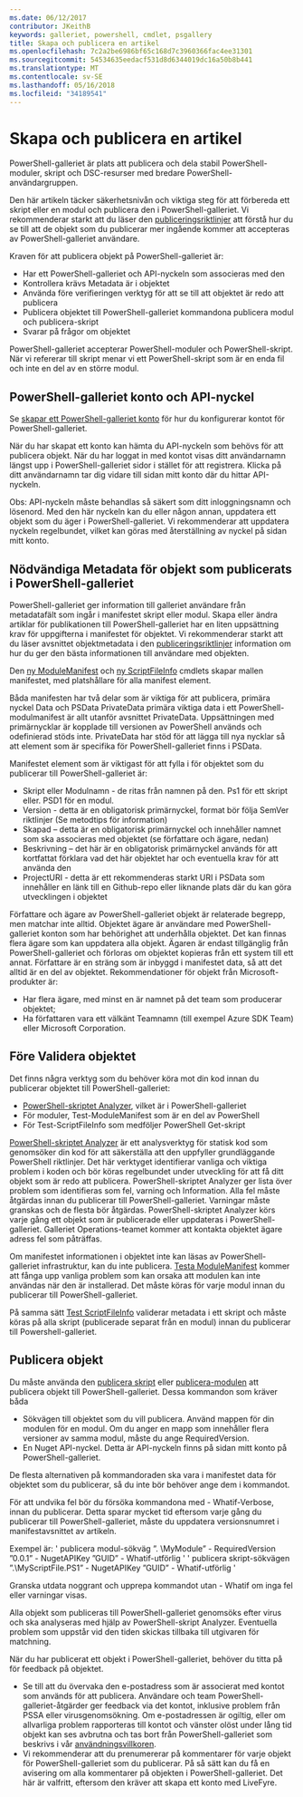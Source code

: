 ```yaml
---
ms.date: 06/12/2017
contributor: JKeithB
keywords: galleriet, powershell, cmdlet, psgallery
title: Skapa och publicera en artikel
ms.openlocfilehash: 7c2a2be6986bf65c168d7c3960366fac4ee31301
ms.sourcegitcommit: 54534635eedacf531d8d6344019dc16a50b8b441
ms.translationtype: MT
ms.contentlocale: sv-SE
ms.lasthandoff: 05/16/2018
ms.locfileid: "34189541"
---
```

# <a name="creating-and-publishing-an-item"></a>Skapa och publicera en artikel

PowerShell-galleriet är plats att publicera och dela stabil PowerShell-moduler, skript och DSC-resurser med bredare PowerShell-användargruppen.

Den här artikeln täcker säkerhetsnivån och viktiga steg för att förbereda ett skript eller en modul och publicera den i PowerShell-galleriet.
Vi rekommenderar starkt att du läser den [publiceringsriktlinjer](https://msdn.microsoft.com/en-us/powershell/gallery/psgallery/psgallery-PublishingGuidelines) att förstå hur du se till att de objekt som du publicerar mer ingående kommer att accepteras av PowerShell-galleriet användare.

Kraven för att publicera objekt på PowerShell-galleriet är:

- Har ett PowerShell-galleriet och API-nyckeln som associeras med den
- Kontrollera krävs Metadata är i objektet
- Använda före verifieringen verktyg för att se till att objektet är redo att publicera
- Publicera objektet till PowerShell-galleriet kommandona publicera modul och publicera-skript
- Svarar på frågor om objektet

PowerShell-galleriet accepterar PowerShell-moduler och PowerShell-skript.
När vi refererar till skript menar vi ett PowerShell-skript som är en enda fil och inte en del av en större modul.

## <a name="powershell-gallery-account-and-api-key"></a>PowerShell-galleriet konto och API-nyckel

Se [skapar ett PowerShell-galleriet konto](https://msdn.microsoft.com/en-us/powershell/gallery/psgallery/psgallery_creating_an_account) för hur du konfigurerar kontot för PowerShell-galleriet.

När du har skapat ett konto kan hämta du API-nyckeln som behövs för att publicera objekt.
När du har loggat in med kontot visas ditt användarnamn längst upp i PowerShell-galleriet sidor i stället för att registrera.
Klicka på ditt användarnamn tar dig vidare till sidan mitt konto där du hittar API-nyckeln.

Obs: API-nyckeln måste behandlas så säkert som ditt inloggningsnamn och lösenord.
Med den här nyckeln kan du eller någon annan, uppdatera ett objekt som du äger i PowerShell-galleriet.
Vi rekommenderar att uppdatera nyckeln regelbundet, vilket kan göras med återställning av nyckel på sidan mitt konto.

## <a name="required-metadata-for-items-published-to-the-powershell-gallery"></a>Nödvändiga Metadata för objekt som publicerats i PowerShell-galleriet

PowerShell-galleriet ger information till galleriet användare från metadatafält som ingår i manifestet skript eller modul.
Skapa eller ändra artiklar för publikationen till PowerShell-galleriet har en liten uppsättning krav för uppgifterna i manifestet för objektet.
Vi rekommenderar starkt att du läser avsnittet objektmetadata i den [publiceringsriktlinjer](https://msdn.microsoft.com/en-us/powershell/gallery/psgallery/psgallery-PublishingGuidelines) information om hur du ger den bästa informationen till användare med objekten.

Den [ny ModuleManifest](https://msdn.microsoft.com/en-us/powershell/gallery/psget/module/ModuleManifest-Reference) och [ny ScriptFileInfo](https://msdn.microsoft.com/en-us/powershell/gallery/psget/script/psget_new-scriptfileinfo) cmdlets skapar mallen manifestet, med platshållare för alla manifest element.

Båda manifesten har två delar som är viktiga för att publicera, primära nyckel Data och PSData PrivateData primära viktiga data i ett PowerShell-modulmanifest är allt utanför avsnittet PrivateData.
Uppsättningen med primärnycklar är kopplade till versionen av PowerShell används och odefinierad stöds inte.
PrivateData har stöd för att lägga till nya nycklar så att element som är specifika för PowerShell-galleriet finns i PSData.


Manifestet element som är viktigast för att fylla i för objektet som du publicerar till PowerShell-galleriet är:

- Skript eller Modulnamn - de ritas från namnen på den. Ps1 för ett skript eller. PSD1 för en modul.
- Version - detta är en obligatorisk primärnyckel, format bör följa SemVer riktlinjer (Se metodtips för information)
- Skapad – detta är en obligatorisk primärnyckel och innehåller namnet som ska associeras med objektet (se författare och ägare, nedan)
- Beskrivning – det här är en obligatorisk primärnyckel används för att kortfattat förklara vad det här objektet har och eventuella krav för att använda den
- ProjectURI - detta är ett rekommenderas starkt URI i PSData som innehåller en länk till en Github-repo eller liknande plats där du kan göra utvecklingen i objektet

Författare och ägare av PowerShell-galleriet objekt är relaterade begrepp, men matchar inte alltid.
Objektet ägare är användare med PowerShell-galleriet konton som har behörighet att underhålla objektet. Det kan finnas flera ägare som kan uppdatera alla objekt.
Ägaren är endast tillgänglig från PowerShell-galleriet och förloras om objektet kopieras från ett system till ett annat.
Författare är en sträng som är inbyggd i manifestet data, så att det alltid är en del av objektet.
Rekommendationer för objekt från Microsoft-produkter är:

- Har flera ägare, med minst en är namnet på det team som producerar objektet;
- Ha författaren vara ett välkänt Teamnamn (till exempel Azure SDK Team) eller Microsoft Corporation.


## <a name="pre-validate-your-item"></a>Före Validera objektet

Det finns några verktyg som du behöver köra mot din kod innan du publicerar objektet till PowerShell-galleriet:

- [PowerShell-skriptet Analyzer](https://www.powershellgallery.com/packages/PSScriptAnalyzer/), vilket är i PowerShell-galleriet
- För moduler, Test-ModuleManifest som är en del av PowerShell
- För Test-ScriptFileInfo som medföljer PowerShell Get-skript

[PowerShell-skriptet Analyzer](https://www.powershellgallery.com/packages/PSScriptAnalyzer/) är ett analysverktyg för statisk kod som genomsöker din kod för att säkerställa att den uppfyller grundläggande PowerShell riktlinjer. Det här verktyget identifierar vanliga och viktiga problem i koden och bör köras regelbundet under utveckling för att få ditt objekt som är redo att publicera.
PowerShell-skriptet Analyzer ger lista över problem som identifieras som fel, varning och Information.
Alla fel måste åtgärdas innan du publicerar till PowerShell-galleriet. Varningar måste granskas och de flesta bör åtgärdas.
PowerShell-skriptet Analyzer körs varje gång ett objekt som är publicerade eller uppdateras i PowerShell-galleriet.
Galleriet Operations-teamet kommer att kontakta objektet ägare adress fel som påträffas.

Om manifestet informationen i objektet inte kan läsas av PowerShell-galleriet infrastruktur, kan du inte publicera.
[Testa ModuleManifest](https://msdn.microsoft.com/en-us/powershell/reference/5.1/microsoft.powershell.core/test-modulemanifest) kommer att fånga upp vanliga problem som kan orsaka att modulen kan inte användas när den är installerad. Det måste köras för varje modul innan du publicerar till PowerShell-galleriet.

På samma sätt [Test ScriptFileInfo](https://msdn.microsoft.com/en-us/powershell/gallery/psget/script/psget_test-scriptfileinfo) validerar metadata i ett skript och måste köras på alla skript (publicerade separat från en modul) innan du publicerar till Powershell-galleriet.


## <a name="publishing-items"></a>Publicera objekt

Du måste använda den [publicera skript](https://msdn.microsoft.com/en-us/powershell/gallery/psget/script/psget_publish-script) eller [publicera-modulen](https://msdn.microsoft.com/en-us/powershell/gallery/psget/module/psget_publish-module) att publicera objekt till PowerShell-galleriet.
Dessa kommandon som kräver båda

- Sökvägen till objektet som du vill publicera. Använd mappen för din modulen för en modul. Om du anger en mapp som innehåller flera versioner av samma modul, måste du ange RequiredVersion.
- En Nuget API-nyckel. Detta är API-nyckeln finns på sidan mitt konto på PowerShell-galleriet.

De flesta alternativen på kommandoraden ska vara i manifestet data för objektet som du publicerar, så du inte bör behöver ange dem i kommandot.

För att undvika fel bör du försöka kommandona med - Whatif-Verbose, innan du publicerar.
Detta sparar mycket tid eftersom varje gång du publicerar till PowerShell-galleriet, måste du uppdatera versionsnumret i manifestavsnittet av artikeln.

Exempel är: ' publicera modul-sökväg ”. \MyModule” - RequiredVersion ”0.0.1” - NugetAPIKey ”GUID” - Whatif-utförlig ' ' publicera skript-sökvägen ”.\MyScriptFile.PS1” - NugetAPIKey ”GUID” - Whatif-utförlig '

Granska utdata noggrant och upprepa kommandot utan - Whatif om inga fel eller varningar visas.

Alla objekt som publiceras till PowerShell-galleriet genomsöks efter virus och ska analyseras med hjälp av PowerShell-skript Analyzer.
Eventuella problem som uppstår vid den tiden skickas tillbaka till utgivaren för matchning.

När du har publicerat ett objekt i PowerShell-galleriet, behöver du titta på för feedback på objektet.

- Se till att du övervaka den e-postadress som är associerat med kontot som används för att publicera.
Användare och team PowerShell-galleriet-åtgärder ger feedback via det kontot, inklusive problem från PSSA eller virusgenomsökning.
Om e-postadressen är ogiltig, eller om allvarliga problem rapporteras till kontot och vänster olöst under lång tid objekt kan ses avbrutna och tas bort från PowerShell-galleriet som beskrivs i vår [användningsvillkoren](https://www.powershellgallery.com/policies/Terms).
- Vi rekommenderar att du prenumererar på kommentarer för varje objekt för PowerShell-galleriet som du publicerar.
På så sätt kan du få en avisering om alla kommentarer på objekten i PowerShell-galleriet.
Det här är valfritt, eftersom den kräver att skapa ett konto med LiveFyre.